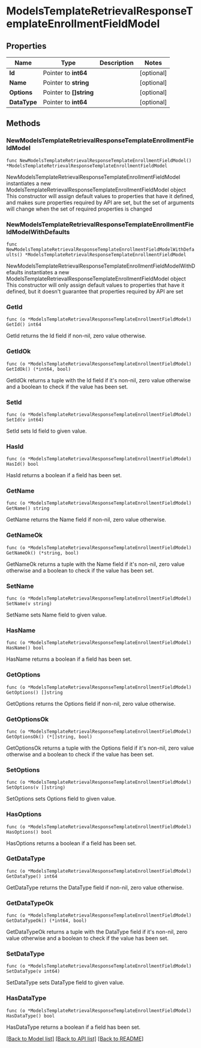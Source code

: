 # ModelsTemplateRetrievalResponseTemplateEnrollmentFieldModel

## Properties

Name | Type | Description | Notes
------------ | ------------- | ------------- | -------------
**Id** | Pointer to **int64** |  | [optional] 
**Name** | Pointer to **string** |  | [optional] 
**Options** | Pointer to **[]string** |  | [optional] 
**DataType** | Pointer to **int64** |  | [optional] 

## Methods

### NewModelsTemplateRetrievalResponseTemplateEnrollmentFieldModel

`func NewModelsTemplateRetrievalResponseTemplateEnrollmentFieldModel() *ModelsTemplateRetrievalResponseTemplateEnrollmentFieldModel`

NewModelsTemplateRetrievalResponseTemplateEnrollmentFieldModel instantiates a new ModelsTemplateRetrievalResponseTemplateEnrollmentFieldModel object
This constructor will assign default values to properties that have it defined,
and makes sure properties required by API are set, but the set of arguments
will change when the set of required properties is changed

### NewModelsTemplateRetrievalResponseTemplateEnrollmentFieldModelWithDefaults

`func NewModelsTemplateRetrievalResponseTemplateEnrollmentFieldModelWithDefaults() *ModelsTemplateRetrievalResponseTemplateEnrollmentFieldModel`

NewModelsTemplateRetrievalResponseTemplateEnrollmentFieldModelWithDefaults instantiates a new ModelsTemplateRetrievalResponseTemplateEnrollmentFieldModel object
This constructor will only assign default values to properties that have it defined,
but it doesn't guarantee that properties required by API are set

### GetId

`func (o *ModelsTemplateRetrievalResponseTemplateEnrollmentFieldModel) GetId() int64`

GetId returns the Id field if non-nil, zero value otherwise.

### GetIdOk

`func (o *ModelsTemplateRetrievalResponseTemplateEnrollmentFieldModel) GetIdOk() (*int64, bool)`

GetIdOk returns a tuple with the Id field if it's non-nil, zero value otherwise
and a boolean to check if the value has been set.

### SetId

`func (o *ModelsTemplateRetrievalResponseTemplateEnrollmentFieldModel) SetId(v int64)`

SetId sets Id field to given value.

### HasId

`func (o *ModelsTemplateRetrievalResponseTemplateEnrollmentFieldModel) HasId() bool`

HasId returns a boolean if a field has been set.

### GetName

`func (o *ModelsTemplateRetrievalResponseTemplateEnrollmentFieldModel) GetName() string`

GetName returns the Name field if non-nil, zero value otherwise.

### GetNameOk

`func (o *ModelsTemplateRetrievalResponseTemplateEnrollmentFieldModel) GetNameOk() (*string, bool)`

GetNameOk returns a tuple with the Name field if it's non-nil, zero value otherwise
and a boolean to check if the value has been set.

### SetName

`func (o *ModelsTemplateRetrievalResponseTemplateEnrollmentFieldModel) SetName(v string)`

SetName sets Name field to given value.

### HasName

`func (o *ModelsTemplateRetrievalResponseTemplateEnrollmentFieldModel) HasName() bool`

HasName returns a boolean if a field has been set.

### GetOptions

`func (o *ModelsTemplateRetrievalResponseTemplateEnrollmentFieldModel) GetOptions() []string`

GetOptions returns the Options field if non-nil, zero value otherwise.

### GetOptionsOk

`func (o *ModelsTemplateRetrievalResponseTemplateEnrollmentFieldModel) GetOptionsOk() (*[]string, bool)`

GetOptionsOk returns a tuple with the Options field if it's non-nil, zero value otherwise
and a boolean to check if the value has been set.

### SetOptions

`func (o *ModelsTemplateRetrievalResponseTemplateEnrollmentFieldModel) SetOptions(v []string)`

SetOptions sets Options field to given value.

### HasOptions

`func (o *ModelsTemplateRetrievalResponseTemplateEnrollmentFieldModel) HasOptions() bool`

HasOptions returns a boolean if a field has been set.

### GetDataType

`func (o *ModelsTemplateRetrievalResponseTemplateEnrollmentFieldModel) GetDataType() int64`

GetDataType returns the DataType field if non-nil, zero value otherwise.

### GetDataTypeOk

`func (o *ModelsTemplateRetrievalResponseTemplateEnrollmentFieldModel) GetDataTypeOk() (*int64, bool)`

GetDataTypeOk returns a tuple with the DataType field if it's non-nil, zero value otherwise
and a boolean to check if the value has been set.

### SetDataType

`func (o *ModelsTemplateRetrievalResponseTemplateEnrollmentFieldModel) SetDataType(v int64)`

SetDataType sets DataType field to given value.

### HasDataType

`func (o *ModelsTemplateRetrievalResponseTemplateEnrollmentFieldModel) HasDataType() bool`

HasDataType returns a boolean if a field has been set.


[[Back to Model list]](../README.md#documentation-for-models) [[Back to API list]](../README.md#documentation-for-api-endpoints) [[Back to README]](../README.md)


